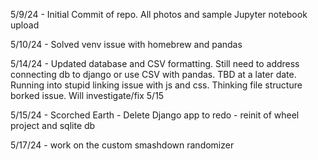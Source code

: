 5/9/24 - Initial Commit of repo. All photos and sample Jupyter notebook upload

5/10/24 - Solved venv issue with homebrew and pandas

5/14/24 - Updated database and CSV formatting. Still need to address connecting db to django or use CSV with pandas. TBD at a later date. Running into stupid linking issue with js and css. Thinking file structure borked issue. Will investigate/fix 5/15

5/15/24 - Scorched Earth - Delete Django app to redo - reinit of wheel project and sqlite db

5/17/24 - work on the custom smashdown randomizer
